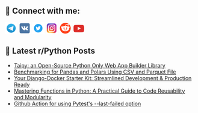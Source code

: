 ## 🔎 Connect with me:
[<img src="https://github.com/bullbesh/bullbesh/blob/main/images/Telegram.png" width="32" height="32" />](https://t.me/bullbesh)
[<img src="https://github.com/bullbesh/bullbesh/blob/main/images/VK.png" width="32" height="32" />](https://vk.com/bullbesh)
[<img src="https://github.com/bullbesh/bullbesh/blob/main/images/Twitter.png" width="32" height="32" />](https://twitter.com/bullbesh1)
[<img src="https://github.com/bullbesh/bullbesh/blob/main/images/Instagram.png" width="32" height="32" />](https://www.instagram.com/bullbesh)
[<img src="https://github.com/bullbesh/bullbesh/blob/main/images/Reddit.png" width="32" height="32" />](https://www.reddit.com/user/bullbesh)
[<img src="https://github.com/bullbesh/bullbesh/blob/main/images/YouTube.png" width="32" height="32" />](https://www.youtube.com/channel/UCtfjRs6uzgq5mfm8S06WTcg)

## 📕 Latest r/Python Posts
<!-- BLOG-POST-LIST:START -->
- [Taipy: an Open-Source Python Only Web App Builder Library](https://www.reddit.com/r/Python/comments/13iawcm/taipy_an_opensource_python_only_web_app_builder/)
- [Benchmarking for Pandas and Polars Using CSV and Parquet File](https://www.reddit.com/r/Python/comments/13i9wco/benchmarking_for_pandas_and_polars_using_csv_and/)
- [Your Django-Docker Starter Kit: Streamlined Development &amp; Production Ready](https://www.reddit.com/r/Python/comments/13i8xla/your_djangodocker_starter_kit_streamlined/)
- [Mastering Functions in Python: A Practical Guide to Code Reusability and Modularity](https://www.reddit.com/r/Python/comments/13i8v71/mastering_functions_in_python_a_practical_guide/)
- [Github Action for using Pytest&#39;s --last-failed option](https://www.reddit.com/r/Python/comments/13i8ijp/github_action_for_using_pytests_lastfailed_option/)
<!-- BLOG-POST-LIST:END -->
